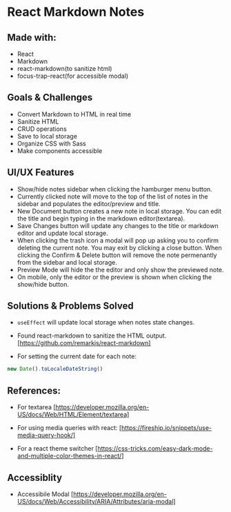 # React Markdown Notes

## Made with:

- React
- Markdown
- react-markdown(to sanitize html)
- focus-trap-react(for accessible modal)

## Goals & Challenges

- Convert Markdown to HTML in real time
- Sanitize HTML
- CRUD operations
- Save to local storage
- Organize CSS with Sass
- Make components accessible

## UI/UX Features

- Show/hide notes sidebar when clicking the hamburger menu button.
- Currently clicked note will move to the top of the list of notes in the sidebar and populates the editor/preview and title.
- New Document button creates a new note in local storage. You can edit the title and begin typing in the markdown editor(textarea).
- Save Changes button will update any changes to the title or markdown editor and update local storage.
- When clicking the trash icon a modal will pop up asking you to confirm deleting the current note. You may exit by clicking a close button. When clicking the Confirm & Delete button will remove the note permenantly from the sidebar and local storage.
- Preview Mode will hide the the editor and only show the previewed note.
- On mobile, only the editor or the preview is shown when clicking the show/hide button.

## Solutions & Problems Solved

- `useEffect` will update local storage when notes state changes.

- Found react-markdown to sanitize the HTML output. [https://github.com/remarkjs/react-markdown]

- For setting the current date for each note:

```js
new Date().toLocaleDateString()
```

## References:

- For textarea [https://developer.mozilla.org/en-US/docs/Web/HTML/Element/textarea]

- For using media queries with react:
  [https://fireship.io/snippets/use-media-query-hook/]

- For a react theme switcher
  [https://css-tricks.com/easy-dark-mode-and-multiple-color-themes-in-react/]

## Accessiblity

- Accessibile Modal
  [https://developer.mozilla.org/en-US/docs/Web/Accessibility/ARIA/Attributes/aria-modal]
